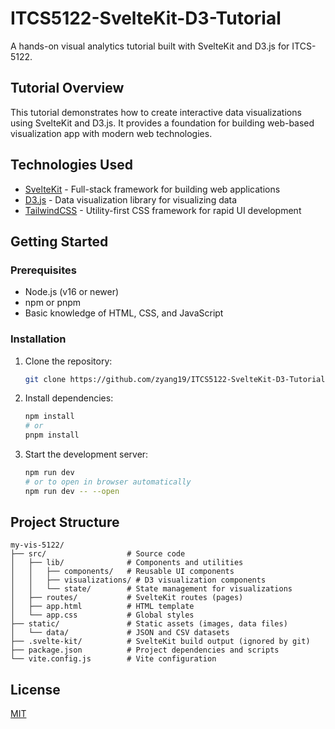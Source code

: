 # ITCS5122-SvelteKit-D3-Tutorial

A hands-on visual analytics tutorial built with SvelteKit and D3.js for ITCS-5122.

## Tutorial Overview

This tutorial demonstrates how to create interactive data visualizations using SvelteKit and D3.js. It provides a foundation for building web-based visualization app with modern web technologies.

## Technologies Used

- [SvelteKit](https://svelte.dev/) - Full-stack framework for building web applications
- [D3.js](https://d3js.org/) - Data visualization library for visualizing data
- [TailwindCSS](https://tailwindcss.com/) - Utility-first CSS framework for rapid UI development

## Getting Started

### Prerequisites

- Node.js (v16 or newer)
- npm or pnpm
- Basic knowledge of HTML, CSS, and JavaScript

### Installation

1. Clone the repository:
   ```bash
   git clone https://github.com/zyang19/ITCS5122-SvelteKit-D3-Tutorial.git
   ```

2. Install dependencies:
   ```bash
   npm install
   # or
   pnpm install
   ```

3. Start the development server:
   ```bash
   npm run dev
   # or to open in browser automatically
   npm run dev -- --open
   ```

## Project Structure

```
my-vis-5122/
├── src/                  # Source code
│   ├── lib/              # Components and utilities
│   │   ├── components/   # Reusable UI components
│   │   ├── visualizations/ # D3 visualization components
│   │   └── state/        # State management for visualizations
│   ├── routes/           # SvelteKit routes (pages)
│   ├── app.html          # HTML template
│   └── app.css           # Global styles
├── static/               # Static assets (images, data files)
│   └── data/             # JSON and CSV datasets
├── .svelte-kit/          # SvelteKit build output (ignored by git)
├── package.json          # Project dependencies and scripts
└── vite.config.js        # Vite configuration
```

## License

[MIT](LICENSE)